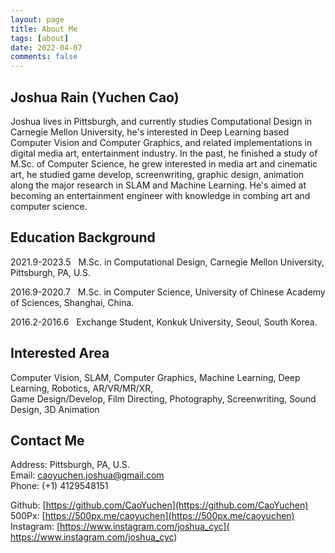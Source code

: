 ```yaml
---
layout: page
title: About Me
tags: [about]
date: 2022-04-07
comments: false
---
```




## Joshua Rain (Yuchen Cao) 
 
Joshua lives in Pittsburgh, and currently studies Computational Design in Carnegie Mellon University, he's interested in Deep Learning based Computer Vision and Computer Graphics, and related implementations in digital media art, entertainment industry. In the past, he finished a study of M.Sc. of Computer Science, he grew interested in media art and cinematic art, he studied game develop, screenwriting, graphic design, animation along the major research in SLAM and Machine Learning. He's aimed at becoming an entertainment engineer with knowledge in combing art and computer science.

## Education Background  

2021.9-2023.5 &nbsp; M.Sc. in Computational Design, Carnegie Mellon University, Pittsburgh, PA, U.S.

2016.9-2020.7 &nbsp; M.Sc. in Computer Science, University of Chinese Academy of Sciences, Shanghai, China. 

2016.2-2016.6 &nbsp; Exchange Student, Konkuk University, Seoul, South Korea.  

## Interested Area 

Computer Vision, SLAM, Computer Graphics, Machine Learning, Deep Learning, Robotics, AR/VR/MR/XR,   
Game Design/Develop, Film Directing, Photography, Screenwriting, Sound Design, 3D Animation


## Contact Me
 
Address: Pittsburgh, PA, U.S.  
Email: caoyuchen.joshua@gmail.com  
Phone: (+1) 4129548151  

Github: [https://github.com/CaoYuchen](https://github.com/CaoYuchen)  
500Px: [https://500px.me/caoyuchen](https://500px.me/caoyuchen)  
Instagram: [https://www.instagram.com/joshua_cyc]( https://www.instagram.com/joshua_cyc)
	 
